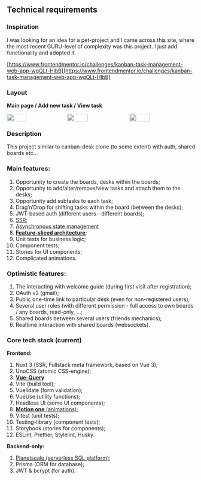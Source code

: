 ## T**echnical requirements**

### Inspiration

I was looking for an idea for a pet-project and I came across this site, where the most recent GURU-level of complexity was this project. I just add functionality and adopted it.

[https://www.frontendmentor.io/challenges/kanban-task-management-web-app-wgQLt-HlbB](https://www.frontendmentor.io/challenges/kanban-task-management-web-app-wgQLt-HlbB)

### Layout

__Main page / Add new task / View task__
  <div style="display:flex;width:100%;">
    <img style="width:32%; object-fit:contain" src="https://user-images.githubusercontent.com/73850614/213936168-1dc9316b-3e36-4677-bbec-fadd09e67fbe.png" />
    <img style="width:33%; object-fit:contain" src="https://user-images.githubusercontent.com/73850614/213936116-e11e61a3-00d8-437e-9c0e-d168acadb6ef.png" />
    <img style="width:33%; object-fit:contain" src="https://user-images.githubusercontent.com/73850614/213935934-d64cdc88-f828-471c-87db-aa67e6ce9130.png" />
  </div>

### Description

This project similar to canban-desk clone (to some extent) with auth, shared boards etc…

### Main features:

1. Opportunity to create the boards, desks within the boards;
2. Opportunity to add/alter/remove/view tasks and attach them to the desks;
3. Opportunity add subtasks to each task;
4. Drag’n’Drop for shifting tasks within the board (between the desks);
5. JWT-based auth (different users - different boards);
6. [SSR](https://nuxt.com/);
7. [Asynchronous state management](https://tanstack.com/query/latest)
8. [**Feature-sliced architecture**](https://feature-sliced.design/docs);
9. Unit tests for business logic;
10. Component tests;
11. Stories for UI components;
12. Complicated animations.

### Optimistic features:

1. The interacting with welcome guide (during first visit after registration);
2. OAuth v2 (gmail);
3. Public one-time link to particular desk (even for non-registered users);
4. Several user roles (with different permission - full access to own boards / any boards, read-only, …;
5. Shared boards between several users (friends mechanics);
6. Realtime interaction with shared boards (websockets).

### Core tech stack (current)

**Frontend:**

1. Nuxt 3 (SSR, Fullstack meta framework, based on Vue 3);
2. UnoCSS (atomic CSS-engine);
3. [**Vue-Query**](https://tanstack.com/query/v4/docs/vue/overview)
4. Vite (build tool);
5. Vuelidate (form validation);
6. VueUse (utility functions);
7. Headless UI (some UI components);
8. [**Motion one** (animations)](https://motion.dev/vue/quick-start);
9. Vitest (unit tests);
10. Testing-library (component tests);
11. Storybook (stories for components);
12. ESLint, Prettier, Stylelint, Husky.

**Backend-only:**

1. [Planetscale (serverless SQL platform)](https://planetscale.com/);
2. Prisma (ORM for database);
3. JWT & bcrypt (for auth).
